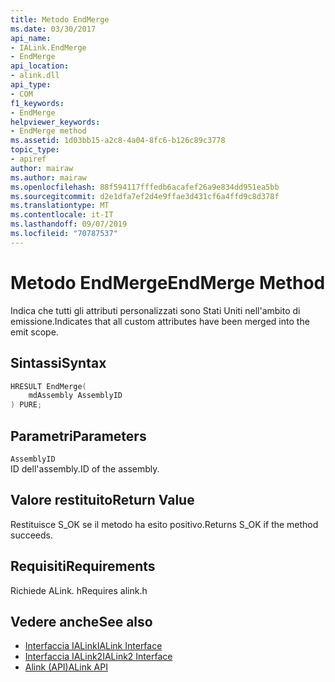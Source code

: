 ```yaml
---
title: Metodo EndMerge
ms.date: 03/30/2017
api_name:
- IALink.EndMerge
- EndMerge
api_location:
- alink.dll
api_type:
- COM
f1_keywords:
- EndMerge
helpviewer_keywords:
- EndMerge method
ms.assetid: 1d03bb15-a2c8-4a04-8fc6-b126c89c3778
topic_type:
- apiref
author: mairaw
ms.author: mairaw
ms.openlocfilehash: 88f594117fffedb6acafef26a9e834dd951ea5bb
ms.sourcegitcommit: d2e1dfa7ef2d4e9ffae3d431cf6a4ffd9c8d378f
ms.translationtype: MT
ms.contentlocale: it-IT
ms.lasthandoff: 09/07/2019
ms.locfileid: "70787537"
---
```

# <a name="endmerge-method"></a><span data-ttu-id="fc8d0-102">Metodo EndMerge</span><span class="sxs-lookup"><span data-stu-id="fc8d0-102">EndMerge Method</span></span>
<span data-ttu-id="fc8d0-103">Indica che tutti gli attributi personalizzati sono Stati Uniti nell'ambito di emissione.</span><span class="sxs-lookup"><span data-stu-id="fc8d0-103">Indicates that all custom attributes have been merged into the emit scope.</span></span>  
  
## <a name="syntax"></a><span data-ttu-id="fc8d0-104">Sintassi</span><span class="sxs-lookup"><span data-stu-id="fc8d0-104">Syntax</span></span>  
  
```cpp  
HRESULT EndMerge(  
    mdAssembly AssemblyID  
) PURE;  
```  
  
## <a name="parameters"></a><span data-ttu-id="fc8d0-105">Parametri</span><span class="sxs-lookup"><span data-stu-id="fc8d0-105">Parameters</span></span>  
 `AssemblyID`  
 <span data-ttu-id="fc8d0-106">ID dell'assembly.</span><span class="sxs-lookup"><span data-stu-id="fc8d0-106">ID of the assembly.</span></span>  
  
## <a name="return-value"></a><span data-ttu-id="fc8d0-107">Valore restituito</span><span class="sxs-lookup"><span data-stu-id="fc8d0-107">Return Value</span></span>  
 <span data-ttu-id="fc8d0-108">Restituisce S_OK se il metodo ha esito positivo.</span><span class="sxs-lookup"><span data-stu-id="fc8d0-108">Returns S_OK if the method succeeds.</span></span>  
  
## <a name="requirements"></a><span data-ttu-id="fc8d0-109">Requisiti</span><span class="sxs-lookup"><span data-stu-id="fc8d0-109">Requirements</span></span>  
 <span data-ttu-id="fc8d0-110">Richiede ALink. h</span><span class="sxs-lookup"><span data-stu-id="fc8d0-110">Requires alink.h</span></span>  
  
## <a name="see-also"></a><span data-ttu-id="fc8d0-111">Vedere anche</span><span class="sxs-lookup"><span data-stu-id="fc8d0-111">See also</span></span>

- [<span data-ttu-id="fc8d0-112">Interfaccia IALink</span><span class="sxs-lookup"><span data-stu-id="fc8d0-112">IALink Interface</span></span>](ialink-interface.md)
- [<span data-ttu-id="fc8d0-113">Interfaccia IALink2</span><span class="sxs-lookup"><span data-stu-id="fc8d0-113">IALink2 Interface</span></span>](ialink2-interface.md)
- [<span data-ttu-id="fc8d0-114">Alink (API)</span><span class="sxs-lookup"><span data-stu-id="fc8d0-114">ALink API</span></span>](index.md)
